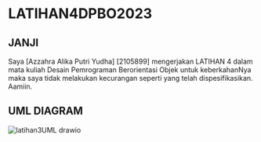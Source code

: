 # LATIHAN4DPBO2023

## JANJI
Saya [Azzahra Alika Putri Yudha] [2105899] mengerjakan LATIHAN 4 dalam mata kuliah Desain Pemrograman Berorientasi Objek untuk keberkahanNya maka saya tidak melakukan kecurangan seperti yang telah dispesifikasikan. Aamiin.

## UML DIAGRAM
![latihan3UML drawio](https://user-images.githubusercontent.com/101117829/222184102-b4c1e610-2f2e-401c-922f-892ab956d7c6.png)
